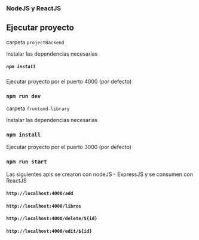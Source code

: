 ### NodeJS y ReactJS

## Ejecutar proyecto

carpeta `projectBackend`

Instalar las dependencias necesarias

##### `npm install`

Ejecutar proyecto por el puerto 4000 (por defecto)

### `npm run dev`

carpeta `frontend-library`

Instalar las dependencias necesarias

### `npm install`

Ejecutar proyecto por el puerto 3000 (por defecto)

### `npm run start`

Las siguientes apis se crearon con nodeJS - ExpressJS y se consumen con ReactJS

#### `http://localhost:4000/add`

#### `http://localhost:4000/libros`

#### `http://localhost:4000/delete/${id}`

#### `http://localhost:4000/edit/${id}`
